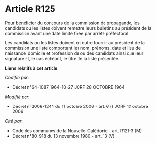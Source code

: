 # Article R125

Pour bénéficier du concours de la commission de propagande, les candidats ou les listes doivent remettre leurs bulletins au
président de la commission avant une date limite fixée par arrêté préfectoral.

Les candidats ou les listes doivent en outre fournir au président de la commission une liste comportant les nom, prénoms,
date et lieu de naissance, domicile et profession du ou des candidats ainsi que leur signature et, le cas échéant, le titre
de la liste présentée.

**Liens relatifs à cet article**

_Codifié par_:

  - Décret n°64-1087 1964-10-27 JORF 28 OCTOBRE 1964

_Modifié par_:

  - Décret n°2006-1244 du 11 octobre 2006 - art. 6 () JORF 13 octobre 2006

_Cité par_:

  - Code des communes de la Nouvelle-Calédonie - art. R121-3 (M)
  - Décret n°80-918 du 13 novembre 1980 - art. 13 (V)

